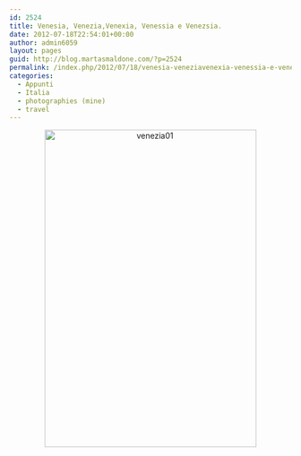 ```yaml
---
id: 2524
title: Venesia, Venezia,Venexia, Venessia e Venezsia.
date: 2012-07-18T22:54:01+00:00
author: admin6059
layout: pages
guid: http://blog.martasmaldone.com/?p=2524
permalink: /index.php/2012/07/18/venesia-veneziavenexia-venessia-e-venezsia/
categories:
  - Appunti
  - Italia
  - photographies (mine)
  - travel
---
```

<p style="text-align: center;">
  <img class="aligncenter size-full wp-image-3520" src="http://blog.martasmaldone.eu/wp-content/uploads/2012/07/venezia01-1.jpg" alt="venezia01" width="378" height="567" srcset="http://blog.martasmaldone.eu/wp-content/uploads/2012/07/venezia01-1.jpg 378w, http://blog.martasmaldone.eu/wp-content/uploads/2012/07/venezia01-1-200x300.jpg 200w" sizes="(max-width: 378px) 100vw, 378px" />
</p>